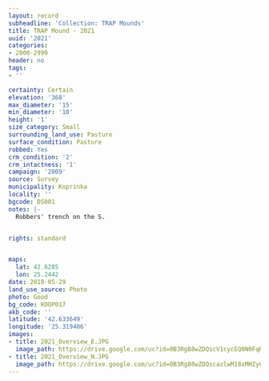 ```yaml
---
layout: record
subheadline: 'Collection: TRAP Mounds'
title: TRAP Mound - 2021
uuid: '2021'
categories:
- 2000-2999
header: no
tags:
- ''

certainty: Certain
elevation: '368'
max_diameter: '15'
min_diameter: '10'
height: '1'
size_category: Small
surrounding_land_use: Pasture
surface_condition: Pasture
robbed: Yes
crm_condition: '2'
crm_intactness: '1'
campaign: '2009'
source: Survey
municipality: Koprinka
locality: ''
bgcode: DS001
notes: |-
  Robbers' trench on the S.


rights: standard


maps:
  lat: 42.6285
  lon: 25.2442
date: 2018-05-29
land_use_source: Photo
photo: Good
bg_code: KOOP017
akb_code: ''
latitude: '42.633649'
longitude: '25.319406'
images:
- title: 2021_Overview_E.JPG
  image_path: https://drive.google.com/uc?id=0B3Rg88wZDQscV1cycEQ0N0FqRWM
- title: 2021_Overview_N.JPG
  image_path: https://drive.google.com/uc?id=0B3Rg88wZDQscazlwM18xMHZyQlE
---
```

